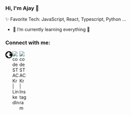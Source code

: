 ### Hi, I'm Ajay 👋

✨ Favorite Tech: JavaScript, React, Typescript, Python ...

- 🌱 I’m currently learning everything 🤣


### Connect with me:

[<img align="left" alt="codeSTACKr.com" width="22px" src="https://raw.githubusercontent.com/iconic/open-iconic/master/svg/globe.svg" />][website]
[<img align="left" alt="codeSTACKr | LinkedIn" width="22px" src="https://cdn.jsdelivr.net/npm/simple-icons@v3/icons/linkedin.svg" />][linkedin]
[<img align="left" alt="codeSTACKr | Instagram" width="22px" src="https://cdn.jsdelivr.net/npm/simple-icons@v3/icons/instagram.svg" />][instagram]

<br />


[website]: https://codeSTACKr.com
[instagram]: https://instagram.com/codeSTACKr
[linkedin]: https://www.linkedin.com/in/ajay-upreti-3915a1a1/
